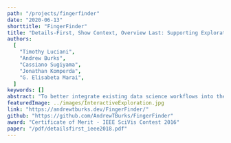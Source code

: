 ```yaml
---
path: "/projects/fingerfinder"
date: "2020-06-13"
shorttitle: "FingerFinder"
title: "Details-First, Show Context, Overview Last: Supporting Exploration of Viscous Fingers in Large-Scale Ensemble Simulations"
authors:
  [
    "Timothy Luciani",
    "Andrew Burks",
    "Cassiano Sugiyama",
    "Jonathan Komperda",
    "G. Elisabeta Marai",
  ]
keywords: []
abstract: "To better integrate existing data science workflows into the SAGE2 collaborative experience, we provide a SAGE2 plugin for JupyterLab. The plugin supports sharing both static notebooks, as well as dynamically updating cell content to SAGE2. A user simply connects to one or more SAGE2 server by URL, and can start sharing their Jupyter Notebook content. Shared notebooks are rendered by Jupyter nbviewer as static web-pages on the SAGE2 wall. Shared notebook cell image output is sent as an image to SAGE2 and dynamically updates every time that a cell is run."
featuredImage: ../images/InteractiveExploration.jpg
link: "https://andrewtburks.dev/FingerFinder/"
github: "https://github.com/AndrewTBurks/FingerFinder"
award: "Certificate of Merit - IEEE SciVis Contest 2016"
paper: "/pdf/detailsfirst_ieee2018.pdf"
---
```

